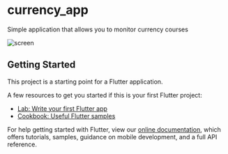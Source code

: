 # currency_app

Simple application that allows you to monitor currency courses

![screen](https://user-images.githubusercontent.com/43937728/162575626-80278865-ac81-4c20-b8ac-48409ffa75f6.png)

## Getting Started

This project is a starting point for a Flutter application.

A few resources to get you started if this is your first Flutter project:

- [Lab: Write your first Flutter app](https://flutter.dev/docs/get-started/codelab)
- [Cookbook: Useful Flutter samples](https://flutter.dev/docs/cookbook)

For help getting started with Flutter, view our
[online documentation](https://flutter.dev/docs), which offers tutorials,
samples, guidance on mobile development, and a full API reference.
